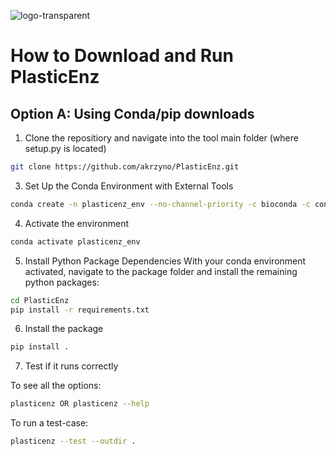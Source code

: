 ![logo-transparent](https://github.com/user-attachments/assets/bb5be2a1-3783-457e-85d8-e2278691697a)

# How to Download and Run PlasticEnz

## Option A: Using Conda/pip downloads

1. Clone the repositiory and navigate into the tool main folder (where setup.py is located)
```bash
git clone https://github.com/akrzyno/PlasticEnz.git
```
3. Set Up the Conda Environment with External Tools
 ```bash
conda create -n plasticenz_env --no-channel-priority -c bioconda -c conda-forge -c defaults python=3.11 libffi=3.4.2 prodigal hmmer diamond bowtie2 samtools
```
4. Activate the environment
```bash
conda activate plasticenz_env
```
5. Install Python Package Dependencies
With your conda environment activated, navigate to the package folder and install the remaining python packages:
```bash
cd PlasticEnz
pip install -r requirements.txt
```
6. Install the package
```bash
pip install .
```
7. Test if it runs correctly

  To see all the options:
  ```bash
  plasticenz OR plasticenz --help
  ```
  To run a test-case:
  ```bash
  plasticenz --test --outdir .
  ```
